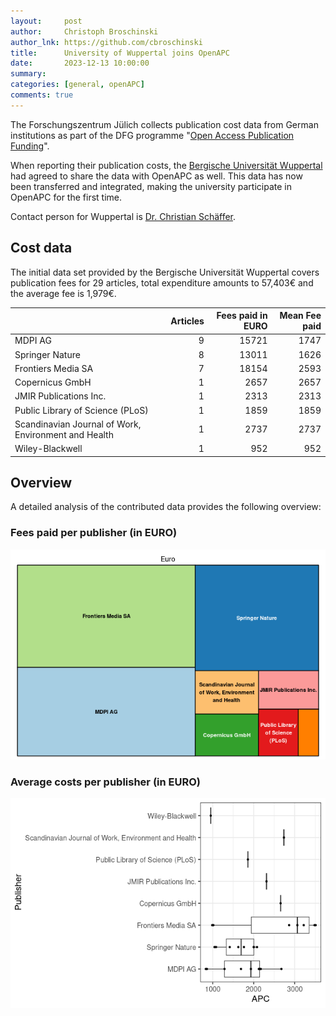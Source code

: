 ```yaml
---
layout:     post
author:     Christoph Broschinski
author_lnk: https://github.com/cbroschinski
title:      University of Wuppertal joins OpenAPC
date:       2023-12-13 10:00:00
summary:    
categories: [general, openAPC]
comments: true
---
```





The Forschungszentrum Jülich collects publication cost data from German institutions as part of the DFG programme "[Open Access Publication Funding](https://www.fz-juelich.de/en/zb/open-science/open-access/monitoring-dfg-oa-publication-funding)".

When reporting their publication costs, the [Bergische Universität Wuppertal](https://www.uni-wuppertal.de/) had agreed to share the data with OpenAPC as well. This data has now been transferred and integrated, making the university participate in OpenAPC for the first time.

Contact person for Wuppertal is [Dr. Christian Schäffer](mailto:schaeffer@uni-wuppertal.de).


## Cost data



The initial data set provided by the Bergische Universität Wuppertal covers publication fees for 29 articles, total expenditure amounts to 57,403€ and the average fee is 1,979€.



|                                                     | Articles| Fees paid in EURO| Mean Fee paid|
|:----------------------------------------------------|--------:|-----------------:|-------------:|
|MDPI AG                                              |        9|             15721|          1747|
|Springer Nature                                      |        8|             13011|          1626|
|Frontiers Media SA                                   |        7|             18154|          2593|
|Copernicus GmbH                                      |        1|              2657|          2657|
|JMIR Publications Inc.                               |        1|              2313|          2313|
|Public Library of Science (PLoS)                     |        1|              1859|          1859|
|Scandinavian Journal of Work, Environment and Health |        1|              2737|          2737|
|Wiley-Blackwell                                      |        1|               952|           952|



## Overview

A detailed analysis of the contributed data provides the following overview:

### Fees paid per publisher (in EURO)

![plot of chunk tree_wuppertal_2023_12_13_full](/figure/tree_wuppertal_2023_12_13_full-1.png)

###  Average costs per publisher (in EURO)

![plot of chunk box_wuppertal_2023_12_13_publisher_full](/figure/box_wuppertal_2023_12_13_publisher_full-1.png)
